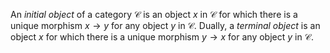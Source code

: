 An *initial object* of a category $\mathcal{C}$ is an object $x$ in $\mathcal{C}$ for which there is a unique morphism $x \to y$ for any object $y$ in $\mathcal{C}$. Dually, a *terminal object* is an object $x$ for which there is a unique morphism $y \to x$ for any object $y$ in $\mathcal{C}$.
